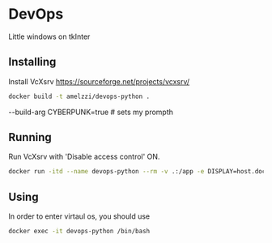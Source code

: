 # DevOps

Little windows on tkInter

## Installing

Install VcXsrv
https://sourceforge.net/projects/vcxsrv/

```bash
docker build -t amelzzi/devops-python .
```
--build-arg CYBERPUNK=true # sets my prompth

## Running

Run VcXsrv with 'Disable access control' ON.

```bash
docker run -itd --name devops-python --rm -v .:/app -e DISPLAY=host.docker.internal:0.0 amelzzi/devops-python sleep infinity
```

## Using

In order to enter virtaul os, you should use

```bash
docker exec -it devops-python /bin/bash
```
